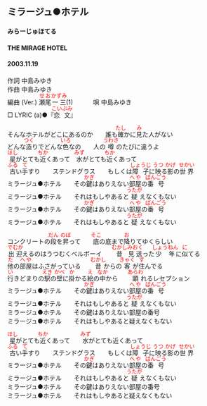 <style type="text/css">
	ruby{
	    ruby-position: over;
	}
	ruby > rt{font-size: 12px;color:red;}
	p{font:16px;font-size: '楷体'}
</style>
## ミラージュ●ホテル
#### みらーじゅほてる
#### THE MIRAGE HOTEL
#### 2003.11.19


作詞     中島みゆき　　　　　   
作曲      中島みゆき  　　　   
編曲 (Ver.) <ruby><rb>瀬尾</rb><rp>(</rp><rt>せお</rt><rp>)</rp></ruby><ruby><rb>一三</rb><rp>(</rp><rt>かずみ</rt><rp>)</rp></ruby>(1)　　　
唄     中島みゆき     
□ LYRIC (a)●『<ruby><rb>恋文</rb><rp>(</rp><rt>こいぶみ</rt><rp>)</rp></ruby>』  
   
そんなホテルがどこにあるのか　　誰も<ruby><rb>確</rb><rp>(</rp><rt>たし</rt><rp>)</rp></ruby>かに<ruby><rb>見</rb><rp>(</rp><rt>み</rt><rp>)</rp></ruby>た人がない   
どんな<ruby><rb>造</rb><rp>(</rp><rt>つく</rt><rp>)</rp></ruby>りでどんな<ruby><rb>色</rb><rp>(</rp><rt>いろ</rt><rp>)</rp></ruby>なの　　人の<ruby><rb>噂</rb><rp>(</rp><rt>うわさ</rt><rp>)</rp></ruby>のたびに違うよ   
<ruby><rb>星</rb><rp>(</rp><rt>ほし</rt><rp>)</rp></ruby>がとても<ruby><rb>近</rb><rp>(</rp><rt>ちか</rt><rp>)</rp></ruby>くあって　<ruby><rb>水</rb><rp>(</rp><rt>みず</rt><rp>)</rp></ruby>がとても<ruby><rb>近</rb><rp>(</rp><rt>ちか</rt><rp>)</rp></ruby>くあって   
<ruby><rb>古</rb><rp>(</rp><rt>ふる</rt><rp>)</rp></ruby>い<ruby><rb>手</rb><rp>(</rp><rt>て</rt><rp>)</rp></ruby>すり　　ステンドグラス　　もしくは<ruby><rb>障子</rb><rp>(</rp><rt>しょうじ</rt><rp>)</rp></ruby>に<ruby><rb>映</rb><rp>(</rp><rt>うつ</rt><rp>)</rp></ruby>る<ruby><rb>影</rb><rp>(</rp><rt>かげ</rt><rp>)</rp></ruby>の<ruby><rb>世界</rb><rp>(</rp><rt>せかい</rt><rp>)</rp></ruby>   
ミラージュ●ホテル　　その<ruby><rb>鍵</rb><rp>(</rp><rt>かぎ</rt><rp>)</rp></ruby>はありえない<ruby><rb>部屋</rb><rp>(</rp><rt>へや</rt><rp>)</rp></ruby>の<ruby><rb>番号</rb><rp>(</rp><rt>ばんごう</rt><rp>)</rp></ruby>   
ミラージュ●ホテル　　それはもしやあると<ruby><rb>疑</rb><rp>(</rp><rt>うたが</rt><rp>)</rp></ruby>えなくもない   
ミラージュ●ホテル　　その<ruby><rb>鍵</rb><rp>(</rp><rt>かぎ</rt><rp>)</rp></ruby>はありえない<ruby><rb>部屋</rb><rp>(</rp><rt>へや</rt><rp>)</rp></ruby>の<ruby><rb>番号</rb><rp>(</rp><rt>ばんごう</rt><rp>)</rp></ruby>   
ミラージュ●ホテル　　それはもしやあると<ruby><rb>疑</rb><rp>(</rp><rt>うたが</rt><rp>)</rp></ruby>えなくもない   
   
コンクリートの<ruby><rb>段</rb><rp>(</rp><rt>だん</rt><rp>)</rp></ruby>を<ruby><rb>昇</rb><rp>(</rp><rt>のぼ</rt><rp>)</rp></ruby>って　　<ruby><rb>底</rb><rp>(</rp><rt>そこ</rt><rp>)</rp></ruby>の底まで<ruby><rb>降</rb><rp>(</rp><rt>お</rt><rp>)</rp></ruby>りてゆくらしい   
<ruby><rb>出迎</rb><rp>(</rp><rt>でむか</rt><rp>)</rp></ruby>えるのはうつむくべルボーイ　　<ruby><rb>昔</rb><rp>(</rp><rt>むかし</rt><rp>)</rp></ruby><ruby><rb>見送</rb><rp>(</rp><rt>みおく</rt><rp>)</rp></ruby>った<ruby><rb>少年</rb><rp>(</rp><rt>しょうねん</rt><rp>)</rp></ruby>に<ruby><rb>似</rb><rp>(</rp><rt>に</rt><rp>)</rp></ruby>てる   
<ruby><rb>他</rb><rp>(</rp><rt>た</rt><rp>)</rp></ruby>の<ruby><rb>部屋</rb><rp>(</rp><rt>へや</rt><rp>)</rp></ruby>はふさがっている　　<ruby><rb>昔</rb><rp>(</rp><rt>むかし</rt><rp>)</rp></ruby>からの<ruby><rb>客</rb><rp>(</rp><rt>きゃく</rt><rp>)</rp></ruby>が<ruby><rb>住</rb><rp>(</rp><rt>す</rt><rp>)</rp></ruby>んでる   
<ruby><rb>行</rb><rp>(</rp><rt>い</rt><rp>)</rp></ruby>きどまりの<ruby><rb>駅</rb><rp>(</rp><rt>えき</rt><rp>)</rp></ruby>の<ruby><rb>壁</rb><rp>(</rp><rt>かべ</rt><rp>)</rp></ruby>に<ruby><rb>掛</rb><rp>(</rp><rt>か</rt><rp>)</rp></ruby>かる<ruby><rb>絵</rb><rp>(</rp><rt>え</rt><rp>)</rp></ruby>の<ruby><rb>中</rb><rp>(</rp><rt>なか</rt><rp>)</rp></ruby>から　　<ruby><rb>顕</rb><rp>(</rp><rt>あらわ</rt><rp>)</rp></ruby>れるレセプション   
ミラージュ●ホテル　　その<ruby><rb>鍵</rb><rp>(</rp><rt>かぎ</rt><rp>)</rp></ruby>はありえない<ruby><rb>部屋</rb><rp>(</rp><rt>へや</rt><rp>)</rp></ruby>の<ruby><rb>番号</rb><rp>(</rp><rt>ばんごう</rt><rp>)</rp></ruby>   
ミラージュ●ホテル　　それはもしやあると<ruby><rb>疑</rb><rp>(</rp><rt>うたが</rt><rp>)</rp></ruby>えなくもない   
ミラージュ●ホテル　　その鍵はありえない部屋の番号   
ミラージュ●ホテル　　それはもしやあると疑えなくもない   
   
<ruby><rb>星</rb><rp>(</rp><rt>ほし</rt><rp>)</rp></ruby>がとても<ruby><rb>近</rb><rp>(</rp><rt>ちか</rt><rp>)</rp></ruby>くあって　　<ruby><rb>水</rb><rp>(</rp><rt>みず</rt><rp>)</rp></ruby>がとても近くあって   
<ruby><rb>古</rb><rp>(</rp><rt>ふる</rt><rp>)</rp></ruby>い<ruby><rb>手</rb><rp>(</rp><rt>て</rt><rp>)</rp></ruby>すり　　ステンドグラス　　もしくは<ruby><rb>障子</rb><rp>(</rp><rt>しょうじ</rt><rp>)</rp></ruby>に<ruby><rb>映</rb><rp>(</rp><rt>うつ</rt><rp>)</rp></ruby>る<ruby><rb>影</rb><rp>(</rp><rt>かげ</rt><rp>)</rp></ruby>の<ruby><rb>世界</rb><rp>(</rp><rt>せかい</rt><rp>)</rp></ruby>   
ミラージュ●ホテル　　その<ruby><rb>鍵</rb><rp>(</rp><rt>かぎ</rt><rp>)</rp></ruby>はありえない<ruby><rb>部屋</rb><rp>(</rp><rt>へや</rt><rp>)</rp></ruby>の<ruby><rb>番号</rb><rp>(</rp><rt>ばんごう</rt><rp>)</rp></ruby>   
ミラージュ●ホテル　　それはもしやあると<ruby><rb>疑</rb><rp>(</rp><rt>うたが</rt><rp>)</rp></ruby>えなくもない   
ミラージュ●ホテル　　その鍵はありえない部屋の番号   
ミラージュ●ホテル　　それはもしやあると疑えなくもない   